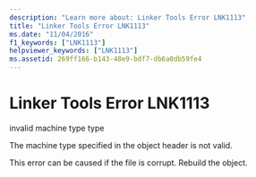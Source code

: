 ```yaml
---
description: "Learn more about: Linker Tools Error LNK1113"
title: "Linker Tools Error LNK1113"
ms.date: "11/04/2016"
f1_keywords: ["LNK1113"]
helpviewer_keywords: ["LNK1113"]
ms.assetid: 269ff166-b143-48e9-bdf7-db6a0db59fe4
---
```

# Linker Tools Error LNK1113

invalid machine type type

The machine type specified in the object header is not valid.

This error can be caused if the file is corrupt. Rebuild the object.

